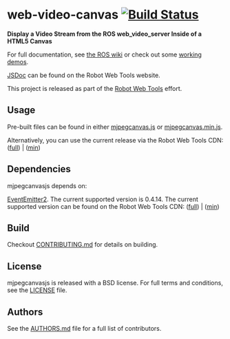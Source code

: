 # web-video-canvas [![Build Status](https://api.travis-ci.org/rctoris/mjpegcanvasjs.png)](https://travis-ci.org/rctoris/mjpegcanvasjs)

**Display a Video Stream from the ROS web_video_server Inside of a HTML5 Canvas**

For full documentation, see [the ROS wiki](http://ros.org/wiki/mjpegcanvasjs) or check out some [working demos](http://robotwebtools.org/).

[JSDoc](http://robotwebtools.org/jsdoc/mjpegcanvasjs/current/) can be found on the Robot Web Tools website.

This project is released as part of the [Robot Web Tools](http://robotwebtools.org/) effort.

## Usage

Pre-built files can be found in either [mjpegcanvas.js](build/mjpegcanvas.js) or [mjpegcanvas.min.js](build/mjpegcanvas.min.js).

Alternatively, you can use the current release via the Robot Web Tools CDN: ([full](http://cdn.robotwebtools.org/mjpegcanvasjs/current/mjpegcanvas.js)) | ([min](http://cdn.robotwebtools.org/mjpegcanvasjs/current/mjpegcanvas.min.js))

## Dependencies

mjpegcanvasjs depends on:

[EventEmitter2](https://github.com/hij1nx/EventEmitter2). The current supported version is 0.4.14. The current supported version can be found on the Robot Web Tools CDN: ([full](http://cdn.robotwebtools.org/EventEmitter2/0.4.14/eventemitter2.js)) | ([min](http://cdn.robotwebtools.org/EventEmitter2/0.4.14/eventemitter2.min.js))

## Build

Checkout [CONTRIBUTING.md](CONTRIBUTING.md) for details on building.

## License

mjpegcanvasjs is released with a BSD license. For full terms and conditions, see the [LICENSE](LICENSE) file.

## Authors

See the [AUTHORS.md](AUTHORS.md) file for a full list of contributors.
